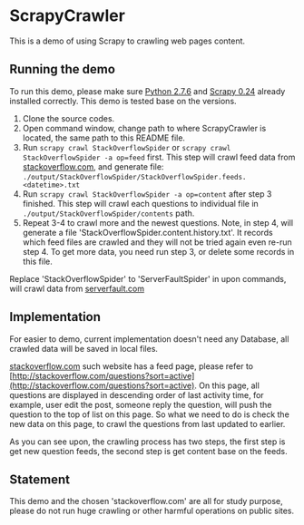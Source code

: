 # ScrapyCrawler
This is a demo of using Scrapy to crawling web pages content.


## Running the demo
To run this demo, please make sure [Python 2.7.6](https://www.python.org/) and [Scrapy 0.24](http://scrapy.org/) already installed correctly. This demo is tested base on the versions.

1. Clone the source codes.
2. Open command window, change path to where ScrapyCrawler is located, the same path to this README file.
3. Run `scrapy crawl StackOverflowSpider` or `scrapy crawl StackOverflowSpider -a op=feed` first. This step will crawl feed data from [stackoverflow.com](http://stackoverflow.com), and generate file: `./output/StackOverflowSpider/StackOverflowSpider.feeds.<datetime>.txt`
4. Run `scrapy crawl StackOverflowSpider -a op=content` after step 3 finished. This step will crawl each questions to individual file in `./output/StackOverflowSpider/contents` path.
5. Repeat 3-4 to crawl more and the newest questions.
Note, in step 4, will generate a file 'StackOverflowSpider.content.history.txt'. It records which feed files are crawled and they will not be tried again even re-run step 4. To get more data, you need run step 3, or delete some records in this file.  

Replace 'StackOverflowSpider' to 'ServerFaultSpider' in upon commands, will crawl data from [serverfault.com](http://serverfault.com)


## Implementation
For easier to demo, current implementation doesn't need any Database, all crawled data will be saved in local files.

[stackoverflow.com](http://stackoverflow.com) such website has a feed page, please refer to [http://stackoverflow.com/questions?sort=active](http://stackoverflow.com/questions?sort=active).
On this page, all questions are displayed in descending order of last activity time, for example, user edit the post, someone reply the question, will push the question to the top of list on this page.
So what we need to do is check the new data on this page, to crawl the questions from last updated to earlier.

As you can see upon, the crawling process has two steps, the first step is get new question feeds, the second step is get content base on the feeds.


## Statement
This demo and the chosen 'stackoverflow.com' are all for study purpose, please do not run huge crawling or other harmful operations on public sites.
  